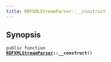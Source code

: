 ```yaml
---
title: RDFXMLStreamParser::__construct
---
```


## Synopsis

<code>public function <b><a href="RDFXMLStreamParser">RDFXMLStreamParser</a>::__construct</b>()</code>

